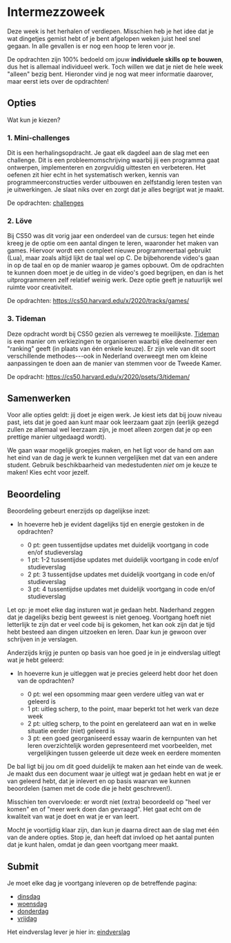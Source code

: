 # Intermezzoweek

Deze week is het herhalen of verdiepen. Misschien heb je het idee dat je wat dingetjes gemist hebt of je bent afgelopen weken juist heel snel gegaan. In alle gevallen is er nog een hoop te leren voor je.

De opdrachten zijn 100% bedoeld om jouw **individuele skills op te bouwen**, dus het is allemaal individueel werk. Toch willen we dat je niet de hele week "alleen" bezig bent. Hieronder vind je nog wat meer informatie daarover, maar eerst iets over de opdrachten!


## Opties

Wat kun je kiezen?

### 1. Mini-challenges

Dit is een herhalingsopdracht. Je gaat elk dagdeel aan de slag met een challenge. Dit is een probleemomschrijving waarbij jij een programma gaat ontwerpen, implementeren en zorgvuldig uittesten en verbeteren. Het oefenen zit hier echt in het systematisch werken, kennis van programmeerconstructies verder uitbouwen en zelfstandig leren testen van je uitwerkingen. Je slaat niks over en zorgt dat je alles begrijpt wat je maakt.

De opdrachten: [challenges](/intermezzo/challenges)

### 2. Löve

Bij CS50 was dit vorig jaar een onderdeel van de cursus: tegen het einde kreeg je de optie om een aantal dingen te leren, waaronder het maken van games. Hiervoor wordt een compleet nieuwe programmeertaal gebruikt (Lua), maar zoals altijd lijkt de taal wel op C. De bijbehorende video's gaan in op de taal en op de manier waarop je games opbouwt. Om de opdrachten te kunnen doen moet je de uitleg in de video's goed begrijpen, en dan is het uitprogrammeren zelf relatief weinig werk. Deze optie geeft je natuurlijk wel ruimte voor creativiteit.

De opdrachten: <https://cs50.harvard.edu/x/2020/tracks/games/>

### 3. Tideman

Deze opdracht wordt bij CS50 gezien als verreweg te moeilijkste. [Tideman](https://en.wikipedia.org/wiki/Tideman_alternative_method) is een manier om verkiezingen te organiseren waarbij elke deelnemer een "ranking" geeft (in plaats van één enkele keuze). Er zijn vele van dit soort verschillende methodes---ook in Nederland overweegt men om kleine aanpassingen te doen aan de manier van stemmen voor de Tweede Kamer. 

De opdracht: <https://cs50.harvard.edu/x/2020/psets/3/tideman/>


## Samenwerken

Voor alle opties geldt: jij doet je eigen werk. Je kiest iets dat bij jouw niveau past, iets dat je goed aan kunt maar ook leerzaam gaat zijn (eerlijk gezegd zullen ze allemaal wel leerzaam zijn, je moet alleen zorgen dat je op een prettige manier uitgedaagd wordt).

We gaan waar mogelijk groepjes maken, en het ligt voor de hand om aan het eind van de dag je werk te kunnen vergelijken met dat van een andere student. Gebruik beschikbaarheid van medestudenten *niet* om je keuze te maken! Kies echt voor jezelf.


## Beoordeling

Beoordeling gebeurt enerzijds op dagelijkse inzet:

- In hoeverre heb je evident dagelijks tijd en energie gestoken in de opdrachten?

    - 0 pt: geen tussentijdse updates met duidelijk voortgang in code en/of studieverslag
    - 1 pt: 1-2 tussentijdse updates met duidelijk voortgang in code en/of studieverslag
    - 2 pt: 3 tussentijdse updates met duidelijk voortgang in code en/of studieverslag
    - 3 pt: 4 tussentijdse updates met duidelijk voortgang in code en/of studieverslag

Let op: je moet elke dag insturen wat je gedaan hebt. Naderhand zeggen dat je dagelijks bezig bent geweest is niet genoeg. Voortgang hoeft niet letterlijk te zijn dat er veel code bij is gekomen, het kan ook zijn dat je tijd hebt besteed aan dingen uitzoeken en leren. Daar kun je gewoon over schrijven in je verslagen.

Anderzijds krijg je punten op basis van hoe goed je in je eindverslag uitlegt wat je hebt geleerd:

- In hoeverre kun je uitleggen wat je precies geleerd hebt door het doen van de opdrachten?

    - 0 pt: wel een opsomming maar geen verdere uitleg van wat er geleerd is
    - 1 pt: uitleg scherp, to the point, maar beperkt tot het werk van deze week
    - 2 pt: uitleg scherp, to the point en gerelateerd aan wat en in welke situatie eerder (niet) geleerd is
    - 3 pt: een goed georganiseerd essay waarin de kernpunten van het leren overzichtelijk worden gepresenteerd met voorbeelden, met vergelijkingen tussen geleerde uit deze week en eerdere momenten

De bal ligt bij jou om dit goed duidelijk te maken aan het einde van de week. Je maakt dus een document waar je uitlegt wat je gedaan hebt en wat je er van geleerd hebt, dat je inlevert en op basis waarvan we kunnen beoordelen (samen met de code die je hebt geschreven!).

Misschien ten overvloede: er wordt niet (extra) beoordeeld op "heel ver komen" en of "meer werk doen dan gevraagd". Het gaat echt om de kwaliteit van wat je doet en wat je er van leert.

Mocht je voortijdig klaar zijn, dan kun je daarna direct aan de slag met één van de andere opties. Stop je, dan heeft dat invloed op het aantal punten dat je kunt halen, omdat je dan geen voortgang meer maakt.


## Submit

Je moet elke dag je voortgang inleveren op de betreffende pagina:

- [dinsdag](/intermezzo/dinsdag)
- [woensdag](/intermezzo/woensdag)
- [donderdag](/intermezzo/donderdag)
- [vrijdag](/intermezzo/vrijdag)

Het eindverslag lever je hier in: [eindverslag](/intermezzo/eindverslag)
